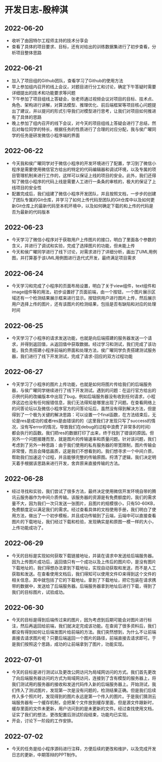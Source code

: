 # 开发日志-殷梓淇

## 2022-06-20

+ 收听了由因特尔工程师主持的技术分享会
+ 查看了具体的项目要求、目标，还有对给出的训练数据集进行了初步查看，分析项目整体思路

## 2022-06-21

+ 加入了项目组的Github团队，查看学习了Github的使用方法
+ 早上参加组内召开的线上会议，对题目进行分工和讨论，确定下午答疑时需要详细提出的技术和功能要求等问题
+ 下午参加了项目组线上答疑会，张老师通过视频会议对项目的目标、技术点、角色、架构进行讲解，对算法模型、推理优化、前后端框架等项目核心问题提出了建议，并以提问的形式引导我们对模型进行思考，让我们对项目如何推进有了具体的思路
+ 晚上参加了组内召开的线下会议，对今天的项目组线上答疑会进行了总结，然后对每位同学的特长，根据任务的性质进行了合理的对应分配，我与侯广曜同学的任务是研发微信小程序端的界面

## 2022-06-22

+ 今天我和侯广曜同学对于微信小程序的开发环境进行了配置，学习到了微信小程序是需要使用微信官方给出的特定的代码编辑器和调试环境，以及专属的项目管理机制来进行工作的，这样可以保证上线的项目的安全。此外，我们还得知了微信小程序的代码上线是需要人工进行一条条的审核的，极大的保证了上线项目的安全性
+ 配置完成后，我们组建了微信小程序开发团队，并且按照文档，一步步的创建了团队专属的Git仓库，并学习了如何上传代码至团队的Git仓库中以及如何更新Git仓库上的最新代码至本机环境中，以及如何确定下载的和上传的代码是否为最新的代码版本

## 2022-06-23

+ 今天学习了微信小程序对于获取用户上传图片的接口，明白了里面各个参数的含义，并进行了调试和实验，完成了选择图片的功能，但未能上传
+ 今天和侯广曜同学进行了线下讨论，对需求进行了详细分析，画出了UML用例图，并打算基于该UML用例图进行迭代式开发，最终满足项目需求

## 2022-06-24

+ 今天学习和完成了小程序的页面布局设置，明白了关于view组件，text组件和image组件等的用法，初步设置好了页面前端，由一个按钮，一个图片展示区域还有一个检测结果展示框来进行显示。按钮供用户进行图片上传，然后展示用户选择上传的图片，还有该图片的检测结果，包括是否有缺陷和对应的处理时间

## 2022-06-25

+ 今天学习了小程序的请求发送功能，也就是向后端搭建的服务器发送一个请求，并得到返回值，从返回值中获取数据。经过学习和测试，我们完成了该功能，我负责搭建小程序前端的界面和处理方法，侯广曜同学负责搭建测试服务器，我们进行了线下开发测试，完成了请求-回应的双方过程功能

## 2022-06-27

+ 今天学习了小程序的图片上传功能，也就是如何将图片传给我们的后端服务器，与侯广曜同学继续进行了线下开发测试。遇到的问题：在运行官方给出的示例代码的改编版本中出现了bug，例如后端服务器没有收到任何请求，小程序这边也没有任何报错信息，我们无法得知是哪里出现了问题。在查看网络上的问答论坛以及微信小程序官方的问答论坛后，虽然没有得到解决方法，但是得到了一个极为关键的解决思路：可以设置一个final函数，在方法结束后，无论是res是成功的或者res是由错误的的（这里我们才发现只写了success的情况，没有写error的情况，导致我们在debug的过程中浪费了非常多的时间）都会执行的函数。我们把res的数据打印了出来，终于找到了错误的原因。但另外一个问题接踵而至，就是图片的传输速率和质量问题。针对该问题，我们考虑到了另外一种思路：由于我们使用的私有服务器的带宽限制，图片传输会非常慢，而且会降低画质，这是我们不想看到的。我们想寻求一个中间介质，帮助我们加速这个过程，并且能够完整的传输原图。捋清了逻辑，我们决定明天着手根据该思路来进行开发，舍弃原来直接传输的方法。

## 2022-06-28

+ 经过寻找和实验，我们尝试了很多方法，最终决定使用微信开发环境自带的腾讯云服务器作为中间介质传输。该服务器的资源是有免费额度的，我们的需求量不大，因为我们一次只发送一张图片，且图片的规模很小，只有50-60KB，免费额度足以满足我们的需求。经过查看具体的文档使用手册，我们明白了使用方法，做出了一个初步模板，并且成功传输到了云端，云端中可以直接查看图片的下载地址，我们经过下载和检验，发现确实是和原图一模一样的大小，上传功能成功了。

## 2022-06-29

+ 今天的目标是实现如何获取下载链接地址，并装在请求中发送给后端服务器。因为上传图片成功后，返回值只有一个成功以及上传后的图片ID，是没有图片下载地址的，我们得想办法拿到下载地址，实现自动获取和发送，而不是人工获取和发送。在查看使用文档后，我们得知可以使用文件ID来得到这个文件的相关信息，其中就包括了它的下载地址。拿到了下载地址，把它包装在请求携带的数据中，发送给了后端服务器。后端服务器拿到地址后进行下载，得到了我们的目标图片，试验成功。

## 2022-06-30

+ 今天的目标是得到后端传过来的图片，因为考虑到后期可能会对图片进行标注，然后再返回给前端，我们就决定完成该功能。在查阅了很多资料后，我们都没有得到如何让后端发图片给前端的方法。我们突然想到，为什么不让前端直接去请求图片呢？只要后端返回一个图片的路径，前端直接去请求即可。于是我们按照这个思路，成功的让前端拿到了图片，功能实现。

## 2022-07-01

+ 今天的目标是进行测试以及更改公网访问为局域网访问的方式。我们首先更改了向后端服务器访问的方式为局域网访问，连接到了含有模型的服务器上，将我们测试用的服务器的接收和发送代码传入新的后端服务器上。开始测试，我们传入了测试图片，发现第一次是没有问题的，检测结果正确。但是我们后续传入多个照片时，发现得到的图片永远是第一个传入的图片。于是我们猜测云端服务器有一个缓存机制，会把某个文件放到缓存里面，但是源文件跟新时，缓存里面的文件未更新，用户访问到的是未更新的文件。经过查找使用文档，证实了我们的想法，更改配置后测试阶段结束，功能均已实现。
+ 开会，讨论下一阶段的工作安排。

## 2022-07-02

+ 今天的任务是给小程序源码进行注释，方便后续的更改和维护，以及完成开发日志的更新，中期答辩的PPT制作。

